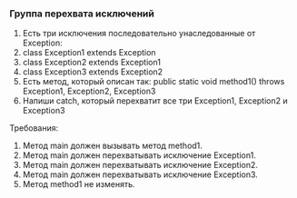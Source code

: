 
### Группа перехвата исключений

1. Есть три исключения последовательно унаследованные от Exception:
2. class Exception1 extends Exception
3. class Exception2 extends Exception1
4. class Exception3 extends Exception2
5. Есть метод, который описан так:
public static void method1() throws Exception1, Exception2, Exception3
6. Напиши catch, который перехватит все три Exception1, Exception2 и Exception3


Требования:
1.	Метод main должен вызывать метод method1.
2.	Метод main должен перехватывать исключение Exception1.
3.	Метод main должен перехватывать исключение Exception2.
4.	Метод main должен перехватывать исключение Exception3.
5.	Метод method1 не изменять.


